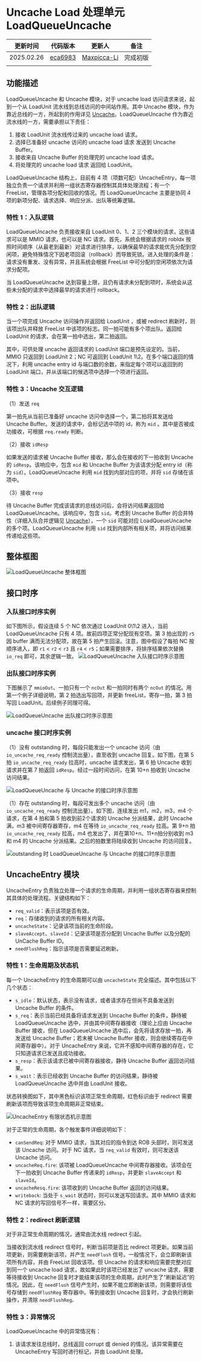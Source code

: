 # Uncache Load 处理单元 LoadQueueUncache

| 更新时间   | 代码版本                                                                                                                                                     | 更新人                                      | 备注     |
| ---------- | ------------------------------------------------------------------------------------------------------------------------------------------------------------ | ------------------------------------------- | -------- |
| 2025.02.26 | [eca6983](https://github.com/OpenXiangShan/XiangShan/blob/eca6983f19d9c20aa907987dff616649c3d204a2/src/main/scala/xiangshan/mem/lsqueue/LoadQueueUncache.scala) | [Maxpicca-Li](https://github.com/Maxpicca-Li/) | 完成初版 |
|            |                                                                                                                                                              |                                             |          |

## 功能描述

LoadQueueUncache 和 Uncache 模块，对于 uncache load 访问请求来说，起到一个从 LoadUnit 流水线到总线访问的中间站作用。其中 Uncache 模块，作为靠近总线的一方，所起到的作用详见 [Uncache](../Uncache.md "Uncache 处理单元 Uncache")。LoadQueueUncache 作为靠近流水线的一方，需要承担以下责任：

1. 接收 LoadUnit 流水线传过来的 uncache load 请求。
2. 选择已准备好 uncache 访问的 uncache load 请求 发送到 Uncache  Buffer。
3. 接收来自 Uncache  Buffer 的处理完的 uncache load 请求。
4. 将处理完的 uncache load 请求 返回给 LoadUnit。

LoadQueueUncache 结构上，目前有 4 项（项数可配）UncacheEntry，每一项独立负责一个请求并利用一组状态寄存器控制其具体处理流程；有一个 FreeList，管理各项分配和回收的情况。而 LoadQueueUncache 主要是协同 4 项的新项分配、请求选择、响应分派、出队等统筹逻辑。

### 特性 1：入队逻辑

LoadQueueUncache 负责接收来自 LoadUnit 0、1、2 三个模块的请求，这些请求可以是 MMIO 请求，也可以是 NC 请求。首先，系统会根据请求的 robIdx 按照时间顺序（从最老到最新）对请求进行排序，以确保最早的请求能优先分配到空闲项，避免特殊情况下因老项回滚（rollback）而导致死锁。进入处理的条件是：请求没有重发、没有异常，并且系统会根据 FreeList 中可分配的空闲项依次为请求分配项。

当 LoadQueueUncache 达到容量上限，且仍有请求未分配到项时，系统会从这些未分配的请求中选择最早的请求进行 rollback。

### 特性 2：出队逻辑

当一个项完成 Uncache 访问操作并返回给 LoadUnit ，或被 redirect 刷新时，则该项出队并释放 FreeList 中该项的标志。同一拍可能有多个项出队。返回给 LoadUnit 的请求，会在第一拍中选出，第二拍返回。

其中，可供处理 uncache 返回请求的 LoadUnit 端口是预先设定的。当前，MMIO 只返回到 LoadUnit 2；NC 可返回到 LoadUnit 1\2。在多个端口返回的情况下，利用 uncache entry id 与端口数的余数，来指定每个项可以返回到的 LoadUnit 端口，并从该端口的候选项中选择一个项进行返回。

### 特性 3：Uncache 交互逻辑

（1）发送 `req`

第一拍先从当前已准备好 uncache 访问中选择一个，第二拍将其发送给 Uncache Buffer。发送的请求中，会标记选中项的 id，称为 `mid` 。其中是否被成功接收，可根据 `req.ready` 判断。

（2）接收 `idResp`

如果发送的请求被 Uncache Buffer 接收，那么会在接收的下一拍收到 Uncache 的 `idResp`。该响应中，包含 `mid` 和 Uncache Buffer 为该请求分配 entry id（称为 `sid`）。LoadQueueUncache 利用 `mid` 找到内部对应的项，并将 `sid` 存储在该项中。

（3）接收 `resp`

待 Uncache Buffer 完成该请求的总线访问后，会将访问结果返回给 LoadQueueUncache。该响应中，包含 `sid`。考虑到 Uncache Buffer 的合并特性（详细入队合并逻辑见 [Uncache](../Uncache.md)），一个 `sid` 可能对应 LoadQueueUncache 的多个项。LoadQueueUncache 利用 `sid` 找到内部所有相关项，并将访问结果传递给这些项。

## 整体框图

<!-- 请使用 svg -->

![LoadQueueUncache 整体框图](./figure/LoadQueueUncache.svg)

## 接口时序

### 入队接口时序实例

如下图所示，假设连续 5 个 NC 依次通过 LoadUnit 0\1\2 进入，当前 LoadQueueUncache 只有 4 项。故前四项正常分配现有空项。第 3 拍出现的 `r5` 因 buffer 满而无法分配项，故在第 5 拍产生回滚。注意，图中假设了每拍 NC 按顺序进入，即 `r1` < `r2` < `r3` 且 `r4` < `r5`；如果需要排序，将排序结果依次替换 `io_req` 即可，其余逻辑一致。
![LoadQueueUncache 入队接口时序示意图](./figure/LoadQueueUncache-timing-enq.svg)

<!-- 
{
  signal: [
    {name: 'clk',                       wave: 'p.....'},
    {name: 'io_req_0_valid',            wave: '01.0..'},
    {name: 'io_req_1_valid',            wave: '01.0..'},
    {name: 'io_req_2_valid',            wave: '010...'},
    {name: 'io_req_0_bits*robIdx*',     wave: 'x36x..', data: ['r1','r4']},
    {name: 'io_req_0_bits*robIdx*',     wave: 'x47x..', data: ['r2','r5']},
    {name: 'io_req_0_bits*robIdx*',     wave: 'x5x...', data: ['r3']},
    {},
    {name: 'freeList_io_doAllocate_0',  wave: '0.1.0.'},
    {name: 'freeList_io_doAllocate_1',  wave: '0.10..'},
    {name: 'freeList_io_doAllocate_2',  wave: '0.10..'},
    {},
    {name: 'io_rollback_valid',         wave: '0...10'},
    {name: 'io_rollback_bits*robIdx*',  wave: 'x...7x', data: ['r5']},
  
    // 先不绘制 freeList 和 Entry 的更新
    // {name: 'freeList_io_canAllocate_0',  wave: '01.0|.....'},
    // {name: 'freeList_io_canAllocate_1',  wave: '01.0|.....'},
    // {name: 'freeList_io_canAllocate_2',  wave: '01.0|.....'},
    // {name: 'freeList_io_allocateSlot_0', wave: 'x34x|.....', data: ['s1','s2']},
    // {name: 'freeList_io_allocateSlot_1', wave: 'x34x|.....', data: ['s1','s2']},
    // {name: 'freeList_io_allocateSlot_2', wave: 'x34x|.....', data: ['s1','s2']},
    // {name: 'entries_0_req_valid',        wave: '01.0|.....'},
    // {name: 'entries_1_req_valid',        wave: '01.0|.....'},
    // {name: 'entries_2_req_valid',        wave: '01.0|.....'},
    // {name: 'entries_3_req_valid',        wave: '01.0|.....'},
    // {name: 'entries_0_req_bits*robIdx*', wave: 'x34x|.....', data: ['s1','s2']},
    // {name: 'entries_1_req_bits*robIdx*', wave: 'x34x|.....', data: ['s1','s2']},
    // {name: 'entries_2_req_bits*robIdx*', wave: 'x34x|.....', data: ['s1','s2']},
    // {name: 'entries_3_req_bits*robIdx*', wave: 'x34x|.....', data: ['s1','s2']},
  ],
  config: { hscale: 1 },
  head: {
    text:'enq from LoadUnit',
    tick:1,
    every:1
  },
}
 -->

### 出队接口时序实例

下图展示了 `mmioOut`、一拍只有一个 `ncOut` 和一拍同时有两个 `ncOut` 的情况。用第一个例子详细说明，第 2 拍选出写回项，并更新 freeList，寄存一拍，第 3 拍写回 LoadUnit。后续例子同理可得。

![LoadQueueUncache 出队接口时序示意图](./figure/LoadQueueUncache-timing-writeback.svg)

<!-- 
{
  signal: [
    {name: 'clk',                 wave: 'p.............'},
    {name: 'io_mmioOut_2_valid',  wave: '0.10|.........'},
    {name: 'io_ncOut_1_valid',    wave: '0...|.10..|.10'},
    {name: 'io_ncOut_2_valid',    wave: '0...|...10|.10'},
    {},
    {name: 'freeList_io_free',    wave: 'x3x.|4x5x.|6x.', data: ['0b0001', '0b0010','0b0100', '0b1001']},
  ],
  config: { hscale: 2 },
  head: {
    text:'writeback to LoadUnit',
    tick:1,
    every:1
  },
}
 -->

### uncache 接口时序实例

（1）没有 outstanding 时，每段只能发出一个 uncache 访问（由 `io_uncache_req_ready` 控制流出量），直至收到 uncache 回复。如下图，在第 5 拍 `io_uncache_req_ready` 拉高时，uncache 请求发出，第 6 拍 Uncache 收到请求并在第 7 拍返回 `idResp`。经过一段时间访问，在第 10+n 拍收到 Uncache 访问结果。

![LoadQueueUncache 与 Uncache 的接口时序示意图](./figure/LoadQueueUncache-timing-uncache.svg)

<!--
{
  signal: [
    {name: 'clk',                         wave: 'p.......|..'},
    {name: 'io_uncache_req_ready',        wave: '0...1...|..'},
    {name: 'io_uncache_req_valid',        wave: '01...0..|..'},
    {name: 'io_uncache_req_bits_id',      wave: 'x3...x..|..', data:['m1','m2','m3','m4']},
    {name: 'io_uncache_idResp_valid',     wave: '0.....10|..'},
    {name: 'io_uncache_idResp_bits_mid',  wave: 'x.....3x|..', data: ['m1', 'm2', 'm3', 'm4']},
    {name: 'io_uncache_idResp_bits_mid',  wave: 'x.....3x|..', data: ['s1', 's2', 's3', 's4']},
    {name: 'io_uncache_resp_valid',       wave: '0.......|10'},
    {name: 'io_uncache_resp_bits_id',     wave: '0.......|3x', data: ['s1', 's2']},
  ],
  config: { hscale: 1 },
  head: {
    text:'LSQ <=> Uncache',
    tick:1,
    every:1
  },
}
-->

（1）存在 outstanding 时，每段可发出多个 uncache 访问（由 `io_uncache_req_ready` 控制流出量）。如下图，连续发出 m1，m2，m3，m4 个请求，在第 4 拍和第 5 拍收到前2个请求的 Uncache 分派结果，此时 Uncache 满，m3 被中间寄存器寄存，m4 在等待 `io_uncache_req_ready` 拉高。第 9+n 拍 `io_uncache_req_ready` 拉高，m4 也发出了，并在第10+n、11+n拍分别收到 m3 和 m4 的 Uncache 分派结果。之后的拍数里将陆续收到 Uncache 的访问回复。

![outstanding 时 LoadQueueUncache 与 Uncache 的接口时序示意图](./figure/LoadQueueUncache-timing-uncache-outstanding.svg)

<!--
{
  signal: [
    {name: 'clk',                         wave: 'p.....|。.......'},
    {name: 'io_uncache_req_ready',        wave: '01..0.|.10.....'},
    {name: 'io_uncache_req_valid',        wave: '01....|..0.....'},
    {name: 'io_uncache_req_bits_id',      wave: 'x3456.|..x.....', data:['m1','m2','m3','m4']},
    {name: 'io_uncache_idResp_valid',     wave: '0..1.0|..1.0...'},
    {name: 'io_uncache_idResp_bits_mid',  wave: 'x..34x|..56x...', data: ['m1', 'm2', 'm3', 'm4']},
    {name: 'io_uncache_idResp_bits_mid',  wave: 'x..34x|..56x...', data: ['s1', 's2', 's3', 's4']},
    {name: 'io_uncache_resp_valid',       wave: '0.....|....1010'},
    {name: 'io_uncache_resp_bits_id',     wave: 'x.....|....3x4x', data: ['s1', 's2']},
  ],
  config: { hscale: 1 },
  head: {
    text:'LSQ <=> Uncache when outstanding',
    tick:1,
    every:1
  },
}
-->

## UncacheEntry 模块

UncacheEntry 负责独立处理一个请求的生命周期，并利用一组状态寄存器来控制其具体的处理流程。关键结构如下：

* `req_valid`：表示该项是否有效。
* `req`：存储收到的请求的所有相关内容。
* `uncacheState`：记录该项当前的生命阶段。
* `slaveAccept`、`slaveId`：记录该项是否分配到 Uncache Buffer 以及分配的 UnCache Buffer ID。
* `needFlushReg`：指示该项是否需要延迟刷新。

### 特性 1：生命周期及状态机

每一个 UncacheEntry 的生命周期可以由 `uncacheState` 完全描述。其中包括以下几个状态：

* `s_idle`：默认状态，表示没有请求，或者请求存在但尚不具备发送到 Uncache Buffer 的条件。
* `s_req`：表示当前已经具备将请求发送到 Uncache Buffer 的条件，静待被 LoadQueueUncache 选中，并由其中间寄存器接收（理论上应由 Uncache Buffer 接收，但在 LoadQueueUncache 选中后，会先将请求存放一拍，再发送给 Uncache Buffer；若未被 Uncache Buffer 接收，则会继续寄存在中间寄存器中）。对于 UncacheEntry 来说，它并不感知中间寄存器的存在，它只知道请求已发送且成功接收。
* `s_resp`：表示该请求已被中间寄存器接收，静待 Uncache Buffer 返回访问结果。
* `s_wait`：表示已经收到 Uncache Buffer 的访问结果，静待被 LoadQueueUncache 选中并由 LoadUnit 接收。

状态转换图如下，其中黑色标识该项正常生命周期，红色标识由于 redirect 需要刷新该项而导致该项生命周期非正常结束。

![UncacheEntry 有限状态机示意图](./figure/LoadQueueUncache-Entry-FSM.svg)

对于正常的生命周期，各个触发事件详细说明如下：

* `canSendReq`: 对于 MMIO 请求，当其对应的指令到达 ROB 头部时，则可发送该 Uncache 访问。对于 NC 请求，当 `req_valid` 有效时，则可发送该 Uncache 访问。
* `uncacheReq.fire`: 该项被 LoadQueueUncache 中间寄存器接收。该项会在下一拍收到 Uncache Buffer 传递来的 `idResp`，并更新 `slaveAccept` 和 `slaveId`。
* `uncacheResq.fire`: 该项收到的 Uncache Buffer 返回的访问结果。
* `writeback`: 当处于 `s_wait` 状态时，则可以发送写回请求。其中 MMIO 请求和 NC 请求的写回信号不一样，需要区分。

### 特性 2：redirect 刷新逻辑

对于非正常生命周期的情况，通常由流水线 redirect 引起。

当接收到流水线 redirect 信号时，判断当前项是否比 redirect 项更新。如果当前项更新，则需要刷新该项，并产生 `needFlush` 信号。一般情况下，会立即刷新该项所有内容，并由 FreeList 回收该项。但 Uncache 的请求和响应需要完整对应到同一个 uncache load 请求，故如果此时该项已经发出了 uncache 请求，需要等待接收到 Uncache 回复时才能结束该项的生命周期，此时产生了“刷新延迟”的情况。因此，在 `needFlush` 信号产生时，如果不能立即刷新该项，则需要将该信号存储到 `needFlushReg` 寄存器中。等到接收到 Uncache 回复时，才会执行刷新操作，并清除 `needFlushReg。`

### 特性 3：异常情况

LoadQueueUncache 中的异常情况有：

1. 该请求发往总线时，总线返回 corrupt 或 denied 的情况。该异常需要在 UncacheEntry 写回时进行标记，并由 LoadUnit 处理。
